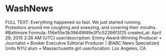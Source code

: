 # WashNews

FULL TEXT: Everything happened so fast. We just started running. Protestors around me coughing and sneezing, and covering their mouths. #Baltimore
Formula: f56e55e3b39649f49e3f1c52266f3f25
created_at: April 29, 2015 2:26 AM (UTC)
user/description: Emmy Award-Winning Producer • Journalist • Booker Executive Editorial Producer | @ABC News Specialized Units NYU alum • Massachusetts girl
user/location: Los Angeles, CA
